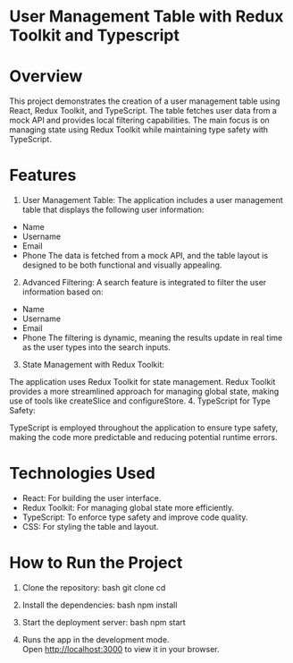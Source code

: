 # User Management Table with Redux Toolkit and Typescript

# Overview
This project demonstrates the creation of a user management table using React, Redux Toolkit, and TypeScript. The table fetches user data from a mock API and provides local filtering capabilities. The main focus is on managing state using Redux Toolkit while maintaining type safety with TypeScript.

# Features
1. User Management Table:
The application includes a user management table that displays the following user information:

- Name
- Username
- Email
- Phone
The data is fetched from a mock API, and the table layout is designed to be both functional and visually appealing.
2. Advanced Filtering:
A search feature is integrated to filter the user information based on:

- Name
- Username
- Email
- Phone
The filtering is dynamic, meaning the results update in real time as the user types into the search inputs.
3. State Management with Redux Toolkit:
  
The application uses Redux Toolkit for state management. Redux Toolkit provides a more streamlined approach for managing global state, making use of tools like createSlice and configureStore.
4. TypeScript for Type Safety:

TypeScript is employed throughout the application to ensure type safety, making the code more predictable and reducing potential runtime errors.

# Technologies Used
- React: For building the user interface.
- Redux Toolkit: For managing global state more efficiently.
- TypeScript: To enforce type safety and improve code quality.
- CSS: For styling the table and layout.

# How to Run the Project
1. Clone the repository: 
   bash
   git clone <repository-url>
   cd <repository-folder>

2. Install the dependencies:
   bash
   npm install

3. Start the deployment server:
   bash
   npm start
4. Runs the app in the development mode.\
Open [http://localhost:3000](http://localhost:3000) to view it in your browser.
